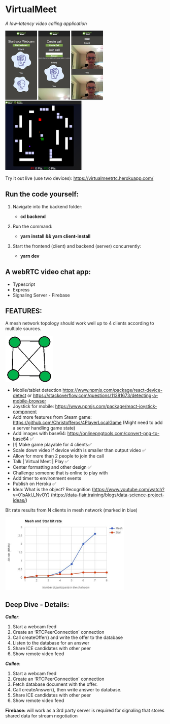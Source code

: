 # VirtualMeet

_A low-latency video calling application_

<p float="left">
  <img src="branding/previwImgVirtualMeet1.png" width="100" />
  <img src="branding/previwImgVirtualMeet2.png" width="100" /> 
  <img src="branding/previwImgVirtualMeet3.png" width="100" /> 
  <img src="branding/previwImgBattleTronics4.png" width="240" /> 
</p>

Try it out live (use two devices): https://virtualmeetrtc.herokuapp.com/

## Run the code yourself:

1. Navigate into the backend folder:

   - **cd backend**

2. Run the command:

   - **yarn install && yarn client-install**

3. Start the frontend (client) and backend (server) concurrently:

   - **yarn dev**

## A webRTC video chat app:

- Typescript
- Express
- Signaling Server - Firebase

## FEATURES:

A mesh network topology should work well up to 4 clients according to multiple sources.

<img src="branding/meshNetworkTopologyV2.png" width="150" />

- Mobile/tablet detection https://www.npmjs.com/package/react-device-detect or https://stackoverflow.com/questions/11381673/detecting-a-mobile-browser
- Joystick for mobile: https://www.npmjs.com/package/react-joystick-component
- Add more features from Steam game: https://github.com/Christofferos/4PlayerLocalGame (Might need
  to add a server handling game state)
- Add images with base64: https://onlinepngtools.com/convert-png-to-base64 ✅
- [!] Make game playable for 4 clients✅
- Scale down video if device width is smaller than output video ✅
- Allow for more than 2 people to join the call
- Talk | Virtual Meet | Play ✅
- Center formatting and other design ✅
- Challenge someone that is online to play with
- Add timer to environment events
- Publish on Heroku ✅
- Idea: What is the object? Recognition (https://www.youtube.com/watch?v=01sAkU_NvOY)
  (https://data-flair.training/blogs/data-science-project-ideas/)

Bit rate results from N clients in mesh network (marked in blue)

<img src="branding/meshNetworkTopologyResults.png" width="375" />

## Deep Dive - Details:

**_Caller_**:

1. Start a webcam feed
2. Create an ‘RTCPeerConnection` connection
3. Call createOffer() and write the offer to the database
4. Listen to the database for an answer
5. Share ICE candidates with other peer
6. Show remote video feed

**_Callee_**:

1. Start a webcam feed
2. Create an ‘RTCPeerConnection` connection
3. Fetch database document with the offer.
4. Call createAnswer(), then write answer to database.
5. Share ICE candidates with other peer
6. Show remote video feed

**Firebase:** will work as a 3rd party server is required for signaling that stores shared data for
stream negotiation
